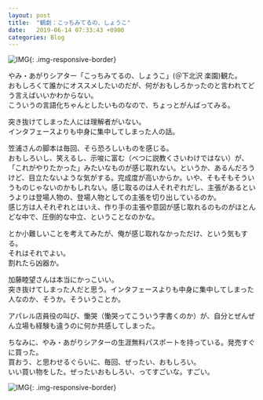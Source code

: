 ```yaml
---
layout: post
title:  "観劇：こっちみてるの、しょうこ"
date:   2019-06-14 07:33:43 +0900
categories: Blog
---
```


![IMG]({{site.baseurl}}/img/20190614_01.JPG){: .img-responsive-border} 

やみ・あがりシアター「こっちみてるの、しょうこ」(＠下北沢 楽園)観た。  
おもしろくて誰かにオススメしたいのだが、何がおもしろかったのと言われてどう言えばいいかわからない。  
こういうの言語化ちゃんとしたいものなので、ちょっとがんばってみる。

突き抜けてしまった人には理解者がいない。  
インタフェースよりも中身に集中してしまった人の話。

笠浦さんの脚本は毎回、そら恐ろしいものを感じる。  
おもしろいし、笑えるし、示唆に富む（べつに説教くさいわけではない）が、「これがやりたかった」みたいなものが感じ取れない。というか、あるんだろうけど、目立たないような気がする。完成度が高いからか。いや、そもそもそういうものじゃないのかもしれない。感じ取るのは人それぞれだし、主張があるというよりは登場人物の、登場人物としての主張を切り出しているのか。  
感じ方は人それぞれとはいえ、作り手の主張や意図が感じ取れるのものがほとんどな中で、圧倒的な中立、ということなのかな。

とか小難しいことを考えてみたが、俺が感じ取れなかっただけ、という気もする。  
それはそれでよい。  
割れたら凶器か。

加藤睦望さんは本当にかっこいい。  
突き抜けてしまった人だと思う。インタフェースよりも中身に集中してしまった人なのか、そうか。そういうことか。

アパレル店員役の叫び、慟哭（慟哭ってこういう字書くのか）が、自分とぜんぜん立場も経験も違うのに何か共感してしまった。

ちなみに、やみ・あがりシアターの生涯無料パスポートを持っている。発売すぐに買った。  
買おう、と思わせるぐらいに、毎回、ぜったい、おもしろい。  
いい買い物をした。ぜったいおもしろい、ってすごいな。すごい。




![IMG]({{site.baseurl}}/img/20190614_02.JPG){: .img-responsive-border} 



